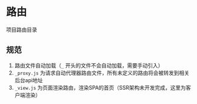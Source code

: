 # 路由
项目路由目录

## 规范
1. 路由文件自动加载（`_` 开头的文件不会自动加载，需要手动引入）
2. `_proxy.js` 为请求自动代理器路由文件，所有未定义的路由将会被转发到相关后台api地址
3. `_view.js` 为页面渲染路由，渲染SPA的首页（SSR架构未开发完成，这里为客户端渲染）
